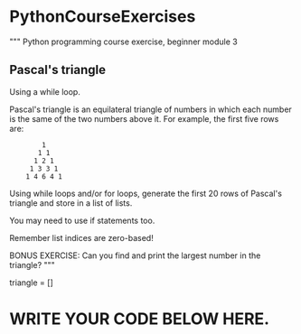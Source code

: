 # PythonCourseExercises

""" Python programming course exercise, beginner module 3

Pascal's triangle
-----------------
Using a while loop.

Pascal's triangle is an equilateral triangle of numbers in which each number is
the same of the two numbers above it.  For example, the first five rows are:

            1
           1 1
          1 2 1
         1 3 3 1
        1 4 6 4 1

Using while loops and/or for loops, generate the first 20 rows of Pascal's
triangle and store in a list of lists.

You may need to use if statements too.

Remember list indices are zero-based!

BONUS EXERCISE:
Can you find and print the largest number in the triangle?
"""

triangle = []

# WRITE YOUR CODE BELOW HERE.
